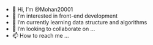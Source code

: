 - 👋 Hi, I’m @Mohan20001
- 👀 I’m interested in front-end development
- 🌱 I’m currently learning data structure and algorithms
- 💞️ I’m looking to collaborate on ...
- 📫 How to reach me ...

<!---
Mohan20001/Mohan20001 is a ✨ special ✨ repository because its `README.md` (this file) appears on your GitHub profile.
You can click the Preview link to take a look at your changes.
--->
